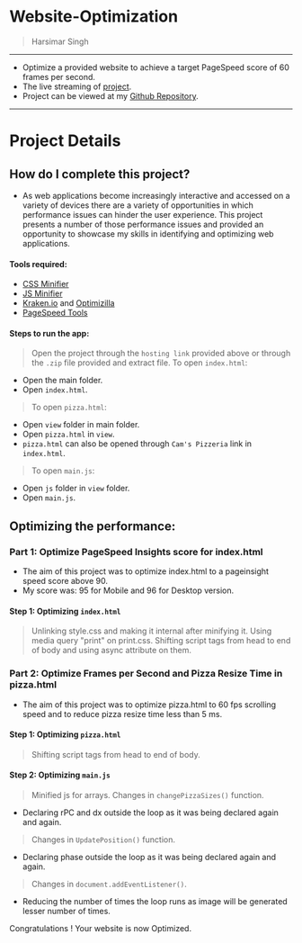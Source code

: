 # Website-Optimization

> Harsimar Singh


-----------------------------------------------------------

* Optimize a provided website to achieve a target PageSpeed score of 60 frames per second.
* The live streaming of [project](https://harsimarsingh8.github.io/Website-Optimization/p%207/index.html).
* Project can be viewed at my [Github Repository](https://github.com/harsimarsingh8/Website-Optimization).

-----------------------------------------------------------

# Project Details
## How do I complete this project?

* As web applications become increasingly interactive and accessed on a variety of devices there are a variety of opportunities in which performance issues can hinder the user experience. This project presents a number of those performance issues and provided an opportunity to showcase my skills in identifying and optimizing web applications.

#### Tools required:

* [CSS Minifier](https://cssminifier.com/)
* [JS Minifier](https://javascript-minifier.com/)
* [Kraken.io](https://kraken.io/) and [Optimizilla](http://optimizilla.com/)
* [PageSpeed Tools](https://developers.google.com/speed/pagespeed/insights/)

#### Steps to run the app:
> Open the project through the `hosting link` provided above or through the `.zip` file provided and extract file.
> To open `index.html`:
* Open the main folder.
* Open `index.html`.
> To open `pizza.html`:
* Open `view` folder in main folder.
* Open `pizza.html` in `view`.
* `pizza.html` can also be opened through `Cam's Pizzeria` link in `index.html`.
> To open `main.js`:
* Open `js` folder in `view` folder.
* Open `main.js`.

## Optimizing the performance:

### Part 1: Optimize PageSpeed Insights score for index.html

* The aim of this project was to optimize index.html to a pageinsight speed score above 90.
* My score was: 95 for Mobile and 96 for Desktop version.

#### Step 1: Optimizing `index.html`
> Unlinking style.css and making it internal after minifying it.
> Using media query "print" on print.css.
> Shifting script tags from head to end of body and using async attribute on them.

### Part 2: Optimize Frames per Second and Pizza Resize Time in pizza.html
* The aim of this project was to optimize pizza.html to 60 fps scrolling speed and to reduce pizza resize time less than 5 ms.

#### Step 1: Optimizing `pizza.html`
> Shifting script tags from head to end of body.

#### Step 2: Optimizing `main.js`
> Minified js for arrays.
> Changes in `changePizzaSizes()` function.
* Declaring rPC and dx outside the loop as it was being declared again and again.
> Changes in `UpdatePosition()` function.
* Declaring phase outside the loop as it was being declared again and again.
> Changes in `document.addEventListener()`.
* Reducing the number of times the loop runs as image will be generated lesser number of times.

Congratulations ! Your website is now Optimized.